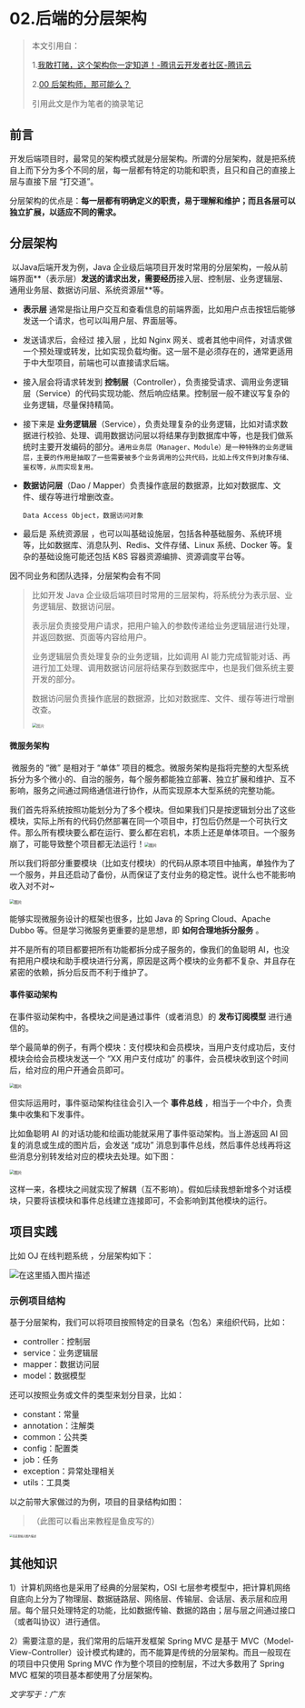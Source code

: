 

# 02.后端的分层架构

> 本文引用自：
>
> 1.[我敢打赌，这个架构你一定知道！-腾讯云开发者社区-腾讯云](https://cloud.tencent.com/developer/article/2340000)
>
> 2.[00 后架构师，那可能么？](https://mp.weixin.qq.com/s?__biz=MzI1NDczNTAwMA==&mid=2247550056&idx=1&sn=15d0ad5aca6ea95550107fdc53f13463&scene=21#wechat_redirect)
>
> 引用此文是作为笔者的摘录笔记

## 前言	

​	开发后端项目时，最常见的架构模式就是分层架构。所谓的分层架构，就是把系统自上而下分为多个不同的层，每一层都有特定的功能和职责，且只和自己的直接上层与直接下层 “打交道”。

​	分层架构的优点是：**每一层都有明确定义的职责，易于理解和维护；而且各层可以独立扩展，以适应不同的需求。**

## 分层架构

​	以Java后端开发为例，Java 企业级后端项目开发时常用的分层架构，一般从前端界面**（表示层）**发送的请求出发，需要经历**接入层、控制层、业务逻辑层、通用业务层、数据访问层、系统资源层**等。

- **表示层** 通常是指让用户交互和查看信息的前端界面，比如用户点击按钮后能够发送一个请求，也可以叫用户层、界面层等。

- 发送请求后，会经过 接入层 ，比如 Nginx 网关、或者其他中间件，对请求做一个预处理或转发，比如实现负载均衡。这一层不是必须存在的，通常更适用于中大型项目，前端也可以直接请求后端。

- 接入层会将请求转发到 **控制层**（Controller），负责接受请求、调用业务逻辑层（Service）的代码实现功能、然后响应结果。控制层一般不建议写复杂的业务逻辑，尽量保持精简。

- 接下来是 **业务逻辑层**（Service），负责处理复杂的业务逻辑，比如对请求数据进行校验、处理、调用数据访问层以将结果存到数据库中等，也是我们做系统时主要开发编码的部分。`通用业务层（Manager、Module）是一种特殊的业务逻辑层，主要的作用是抽取了一些需要被多个业务调用的公共代码，比如上传文件到对象存储、鉴权等，从而实现复用。`

- **数据访问层**（Dao / Mapper）负责操作底层的数据源，比如对数据库、文件、缓存等进行增删改查。

  `Data Access Object，数据访问对象`

- 最后是 系统资源层 ，也可以叫基础设施层，包括各种基础服务、系统环境等，比如数据库、消息队列、Redis、文件存储、Linux 系统、Docker 等。复杂的基础设施可能还包括 K8S 容器资源编排、资源调度平台等。

因不同业务和团队选择，分层架构会有不同

> 比如开发 Java 企业级后端项目时常用的三层架构，将系统分为表示层、业务逻辑层、数据访问层。
>
> 表示层负责接受用户请求，把用户输入的参数传递给业务逻辑层进行处理，并返回数据、页面等内容给用户。
>
> 业务逻辑层负责处理复杂的业务逻辑，比如调用 AI 能力完成智能对话、再进行加工处理、调用数据访问层将结果存到数据库中，也是我们做系统主要开发的部分。
>
> 数据访问层负责操作底层的数据源，比如对数据库、文件、缓存等进行增删改查。
>
> <img src="../.vuepress/public/blog_images/640" alt="图片" style="zoom:50%;" />

#### 微服务架构

​	微服务的 “微” 是相对于 “单体” 项目的概念。微服务架构是指将完整的大型系统拆分为多个微小的、自治的服务，每个服务都能独立部署、独立扩展和维护、互不影响，服务之间通过网络通信进行协作，从而实现原本大型系统的完整功能。

​	我们首先将系统按照功能划分为了多个模块。但如果我们只是按逻辑划分出了这些模块，实际上所有的代码仍然部署在同一个项目中，打包后仍然是一个可执行文件。那么所有模块要么都在运行、要么都在宕机，本质上还是单体项目。一个服务崩了，可能导致整个项目都无法运行！<img src="../.vuepress/public/blog_images/640" alt="图片" style="zoom: 50%;" />

所以我们将部分重要模块（比如支付模块）的代码从原本项目中抽离，单独作为了一个服务，并且还启动了备份，从而保证了支付业务的稳定性。说什么也不能影响收入对不对~

<img src="../.vuepress/public/blog_images/640" alt="图片" style="zoom:50%;" />

能够实现微服务设计的框架也很多，比如 Java 的 Spring Cloud、Apache Dubbo 等。但是学习微服务更重要的是思想，即 **如何合理地拆分服务** 。

并不是所有的项目都要把所有功能都拆分成子服务的，像我们的鱼聪明 AI，也没有把用户模块和助手模块进行分离，原因是这两个模块的业务都不复杂、并且存在紧密的依赖，拆分后反而不利于维护了。

#### 事件驱动架构

在事件驱动架构中，各模块之间是通过事件（或者消息）的 **发布订阅模型** 进行通信的。

举个最简单的例子，有两个模块：支付模块和会员模块，当用户支付成功后，支付模块会给会员模块发送一个 “XX 用户支付成功” 的事件，会员模块收到这个时间后，给对应的用户开通会员即可。

<img src="../.vuepress/public/blog_images/640" alt="图片" style="zoom:50%;" />

但实际运用时，事件驱动架构往往会引入一个 **事件总线** ，相当于一个中介，负责集中收集和下发事件。

比如鱼聪明 AI 的对话功能和绘画功能就采用了事件驱动架构。当上游返回 AI 回复的消息或生成的图片后，会发送 “成功” 消息到事件总线，然后事件总线再将这些消息分别转发给对应的模块去处理。如下图：

<img src="../.vuepress/public/blog_images/640" alt="图片" style="zoom:50%;" />

这样一来，各模块之间就实现了解耦（互不影响）。假如后续我想新增多个对话模块，只要将该模块和事件总线建立连接即可，不会影响到其他模块的运行。

## 项目实践

比如 OJ 在线判题系统 ，分层架构如下：

![在这里插入图片描述](../.vuepress/public/blog_images/e6d1bb56b00e9088ed005a055239f88a.png)

### 示例项目结构

基于分层架构，我们可以将项目按照特定的目录名（包名）来组织代码，比如：

- controller：控制层
- service：业务逻辑层
- mapper：数据访问层
- model：数据模型

还可以按照业务或文件的类型来划分目录，比如：

- constant：常量
- annotation：注解类
- common：公共类
- config：配置类
- job：任务
- exception：异常处理相关
- utils：工具类

以之前带大家做过的为例，项目的目录结构如图：

> （此图可以看出来教程是鱼皮写的）

<img src="../.vuepress/public/blog_images/86fd602c9f9192bb40b7ebc9f39269fd.png" alt="在这里插入图片描述" style="zoom:33%;" />

## 其他知识

1）计算机网络也是采用了经典的分层架构，OSI 七层参考模型中，把计算机网络自底向上分为了物理层、数据链路层、网络层、传输层、会话层、表示层和应用层。每个层只处理特定的功能，比如数据传输、数据的路由；层与层之间通过接口（或者叫协议）进行通信。

2）需要注意的是，我们常用的后端开发框架 Spring MVC 是基于 MVC（Model-View-Controller）设计模式构建的，而不能算是传统的分层架构。而且一般现在的项目中只使用 Spring MVC 作为整个项目的控制层，不过大多数用了 Spring MVC 框架的项目基本都使用了分层架构。

*文字写于：广东*